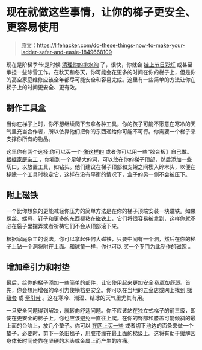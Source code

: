 # 现在就做这些事情，让你的梯子更安全、更容易使用

> 原文：<https://lifehacker.com/do-these-things-now-to-make-your-ladder-safer-and-easie-1849668109>

现在是阶梯季节:是时候 [清理你的排水沟](https://lifehacker.com/behold-a-practical-not-too-overwhelming-fall-cleaning-1847821460) 了，很快，你就会 [挂上节日彩灯](https://lifehacker.com/why-you-should-replace-your-old-christmas-lights-with-l-1848137005) 或甚至承担一些除雪工作。在秋天和冬天，你可能会花更多的时间在你的梯子上，但是你的高空家庭维修应该全年都尽可能安全和容易完成。这里有一些简单的方法让你在梯子上的时间更安全、更有效。



## **制作工具盒**

当你在梯子上时，你不想继续爬下去拿各种工具，你的孩子可能不愿意在寒冷的天气里充当合作者，所以依靠他们把你的东西递给你可能不可行。你需要一个梯子来支撑你所有的物品。

这里你有两个选择:你可以买一个 [像这样的](https://rack-a-tiers.com/product/ladder-mate/) 或者你可以用一些“胶合板】自己做。 [根据家庭杂工](https://www.familyhandyman.com/list/ladder-hacks-for-homeowners/) ，你看到一个足够大的洞，可以放在你的梯子顶部，然后添加一些切口，以放置工具，如钻头。他们建议在梯子顶部和支架之间楔入碎木头，以便在移除一个工具时稳定它，这样在没有平衡的情况下，盒子的另一侧不会被压下。

## **附上磁铁**

一个比你想象的更能减轻你压力的简单方法是在你的梯子顶端安装一块磁铁。如果螺丝、螺母、钉子和更多的东西都粘在磁铁上，它们将很容易被拿到，这样你就不必在袋子里摆弄或者祈祷它们不会从顶部滚下来。

根据家庭杂工的说法，你可以拿起任何大磁铁，只要中间有一个洞，然后在你的梯子上钻一个洞将附在上面。和球童一样，你也可以 [买一个专门为此制作的磁碗](https://www.homedepot.com/p/Husky-Magnetic-Bowl-HMBOWLN/301293875) 。

## **增加牵引力和衬垫**

最后，给你的梯子添加一些简单的部件，让它使用起来更加安全*和更加舒适*。首先，你会想用增强的牵引力使横档更安全。你可以在当地的五金店或网上找到 [梯级套](https://www.dinogrip.com/non-slip-ladder-rung-covers/) 或 [牵引带](https://slipdoctors.com/) 。这在寒冷、潮湿、结冰的天气里尤其有用。

一旦安全问题得到解决，就转向舒适问题。你不应该站在独立式梯子的前三级，即使在更安全的梯子上，你也应该避免一直往上爬。在你的臀部和膝盖可能倾斜的最上面的台阶上，放几个垫子。你可以 [在网上买一些](https://www.zoro.com/vigil-antislip-ladder-rung-cover-anti-slip-79-x-1-10-425/i/G9553463/) 或者切下池边的面条来做一个垫子。必要时，剪下一条旧毯子，用胶带缠在最上面的梯级上。这将有助于缓解因身体长时间倚靠在坚硬的木头或金属上而产生的疼痛。